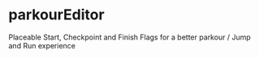 # parkourEditor
Placeable Start, Checkpoint and Finish Flags for a better parkour / Jump and Run experience
